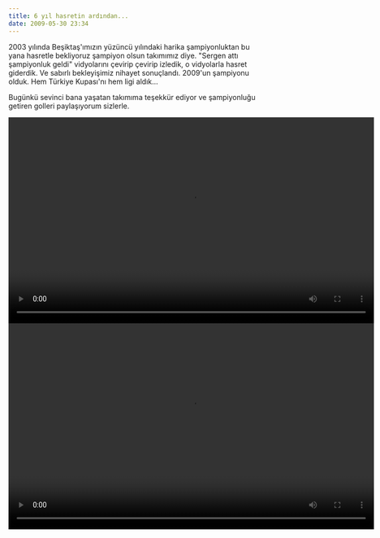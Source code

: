 ```yaml
---
title: 6 yıl hasretin ardından...
date: 2009-05-30 23:34
---
```


2003 yılında Beşiktaş'ımızın yüzüncü yılındaki harika şampiyonluktan bu yana hasretle bekliyoruz şampiyon olsun takımımız diye. "Sergen attı şampiyonluk geldi" vidyolarını çevirip çevirip izledik, o vidyolarla hasret giderdik. Ve sabırlı bekleyişimiz nihayet sonuçlandı. 2009'un şampiyonu olduk. Hem Türkiye Kupası'nı hem ligi aldık...

<!--more-->
Bugünkü sevinci bana yaşatan takımıma teşekkür ediyor ve şampiyonluğu getiren golleri paylaşıyorum sizlerle.

<center>
<video width="720" height="405" controls>
  <source src="http://rd3.videos.sapo.pt/7R4gaK1lWznMhIAQVnsm/mov/1" type="video/mp4">
</video>

<video width="720" height="405" controls>
  <source src="http://rd3.videos.sapo.pt/GzajzR3MadAtFZuCzu92/mov/1" type="video/mp4">
</video>
</center> 
